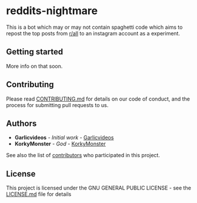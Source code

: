 # reddits-nightmare

This is a bot which may or may not contain spaghetti code which aims to repost the top posts from [r/all](https://www.reddit.com/r/all/) to an instagram account as a experiment.

## Getting started

More info on that soon.

## Contributing

Please read [CONTRIBUTING.md](https://gist.github.com/PurpleBooth/b24679402957c63ec426) for details on our code of conduct, and the process for submitting pull requests to us.

## Authors

* **Garlicvideos** - *Initial work* - [Garlicvideos](https://github.com/Garlicvideos)
* **KorkyMonster** - *God* - [KorkyMonster](https://github.com/KorkyMonster)

See also the list of [contributors](https://github.com/Garlicvideos/reddits-nightmare/contributors) who participated in this project.

## License

This project is licensed under the GNU GENERAL PUBLIC LICENSE - see the [LICENSE.md](LICENSE.md) file for details
